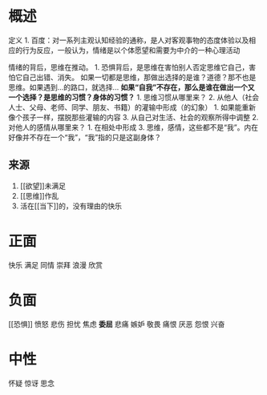 # 概述
定义
	1. 百度：对一系列主观认知经验的通称，是人对客观事物的态度体验以及相应的行为反应，一般认为，情绪是以个体愿望和需要为中介的一种心理活动

情绪的背后，思维在推动。
	1. 恐惧背后，是思维在害怕别人否定思维它自己，害怕它自己出错、消失。
如果一切都是思维，那做出选择的是谁？道德？那不也是思维。如果遇到...的路口，就选择...
**如果“自我”不存在，那么是谁在做出一个又一个选择？是思维的习惯？身体的习惯？** 
	1. 思维习惯从哪里来？
		2. 从他人（社会人士、父母、老师、同学、朋友、书籍）的灌输中形成（的幻象）
			1. 如果能重新像个孩子一样，摆脱那些灌输的内容
		3. 从自己对生活、社会的观察所得中调整
	2. 对他人的感情从哪里来？
		1. 在相处中形成
	3. 思维，感情，这些都不是“我”。内在好像并不存在一个“我”，“我”指的只是这副身体？
## 来源
1. [[欲望]]未满足
2. [[思维]]作乱
3. 活在[[当下]]的，没有理由的快乐
# 正面
快乐
满足
同情
崇拜
浪漫
欣赏
# 负面
[[恐惧]] 
愤怒
悲伤
担忧
焦虑
**委屈** 
悲痛
嫉妒
敬畏
痛恨
厌恶
怨恨
兴奋
# 中性
怀疑
惊讶
思念